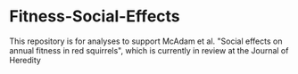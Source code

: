 # Fitness-Social-Effects
This repository is for analyses to support McAdam et al. "Social effects on annual fitness in red squirrels", which is currently in review at the Journal of Heredity

